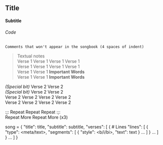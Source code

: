 ## Title
#### Subtitle
###### Code
  
    Comments that won't appear in the songbook (4 spaces of indent)  
  
> Textual notes  
Verse 1 Verse 1 Verse 1 Verse 1  
Verse 1 Verse 1 Verse 1 Verse 1  
Verse 1 Verse 1 **Important Words**  
Verse 1 Verse 1 **Important Words**  
  
_(Special bit)_ Verse 2 Verse 2  
_(Special bit)_ Verse 2 Verse 2  
Verse 2 Verse 2 Verse 2 Verse 2  
Verse 2 Verse 2 Verse 2 Verse 2  
  
:;: Repeat Repeat Repeat :;:  
Repeat More Repeat More (x3)  

song = {
	"title": title,
	"subtitle": subtitle,
	"verses": [
		{
			# Lines
			"lines": [
				{
					"type": <meta/text>,
					"segments": [
						{
							"style": <b/i/bi>,
							"text": text
						}
						...
					]
				}
				...
			]
		}
		...
	]
}